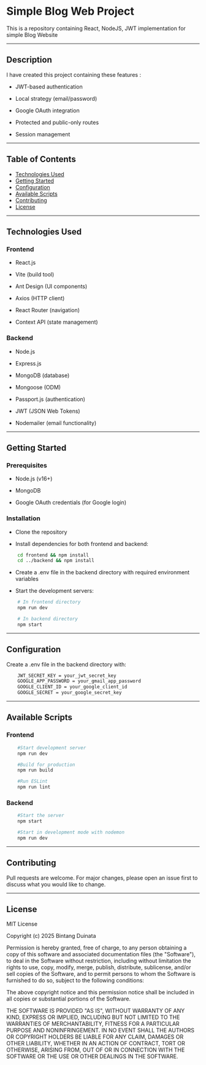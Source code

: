 # **Simple Blog Web Project**

This is a repository containing React, NodeJS, JWT implementation for simple Blog Website

---

## **Description**

I have created this project containing these features :

- JWT-based authentication

- Local strategy (email/password)

- Google OAuth integration

- Protected and public-only routes

- Session management 

---

## **Table of Contents**

- [Technologies Used](#technologies-used)
- [Getting Started](#getting-started)
- [Configuration](#configuration)
- [Available Scripts](#available-scripts)
- [Contributing](#contributing)
- [License](#license)

---

## **Technologies Used**

### Frontend
- React.js

- Vite (build tool)

- Ant Design (UI components)

- Axios (HTTP client)

- React Router (navigation)

- Context API (state management)

### Backend
- Node.js

- Express.js

- MongoDB (database)

- Mongoose (ODM)

- Passport.js (authentication)

- JWT (JSON Web Tokens)

- Nodemailer (email functionality)

---

## **Getting Started**

### Prerequisites
- Node.js (v16+)

- MongoDB

- Google OAuth credentials (for Google login)

### Installation
- Clone the repository

- Install dependencies for both frontend and backend:


```bash
    cd frontend && npm install
    cd ../backend && npm install
```

- Create a .env file in the backend directory with required environment variables

- Start the development servers:

```bash
    # In frontend directory
    npm run dev

    # In backend directory
    npm start
```

---

## **Configuration**

Create a .env file in the backend directory with:

```bash
    JWT_SECRET_KEY = your_jwt_secret_key
    GOOGLE_APP_PASSWORD = your_gmail_app_password
    GOOGLE_CLIENT_ID = your_google_client_id
    GOOGLE_SECRET = your_google_secret_key
```

---

## **Available Scripts**

### Frontend
```bash
    #Start development server
    npm run dev 

    #Build for production
    npm run build 

    #Run ESLint
    npm run lint 
```

### Backend
```bash
    #Start the server
    npm start 

    #Start in development mode with nodemon
    npm run dev 
```

---

## **Contributing**

Pull requests are welcome. For major changes, please open an issue first to discuss what you would like to change.

---

## **License**
MIT License

Copyright (c) 2025 Bintang Duinata

Permission is hereby granted, free of charge, to any person obtaining a copy
of this software and associated documentation files (the "Software"), to deal
in the Software without restriction, including without limitation the rights
to use, copy, modify, merge, publish, distribute, sublicense, and/or sell
copies of the Software, and to permit persons to whom the Software is
furnished to do so, subject to the following conditions:

The above copyright notice and this permission notice shall be included in all
copies or substantial portions of the Software.

THE SOFTWARE IS PROVIDED "AS IS", WITHOUT WARRANTY OF ANY KIND, EXPRESS OR
IMPLIED, INCLUDING BUT NOT LIMITED TO THE WARRANTIES OF MERCHANTABILITY,
FITNESS FOR A PARTICULAR PURPOSE AND NONINFRINGEMENT. IN NO EVENT SHALL THE
AUTHORS OR COPYRIGHT HOLDERS BE LIABLE FOR ANY CLAIM, DAMAGES OR OTHER
LIABILITY, WHETHER IN AN ACTION OF CONTRACT, TORT OR OTHERWISE, ARISING FROM,
OUT OF OR IN CONNECTION WITH THE SOFTWARE OR THE USE OR OTHER DEALINGS IN THE
SOFTWARE.
